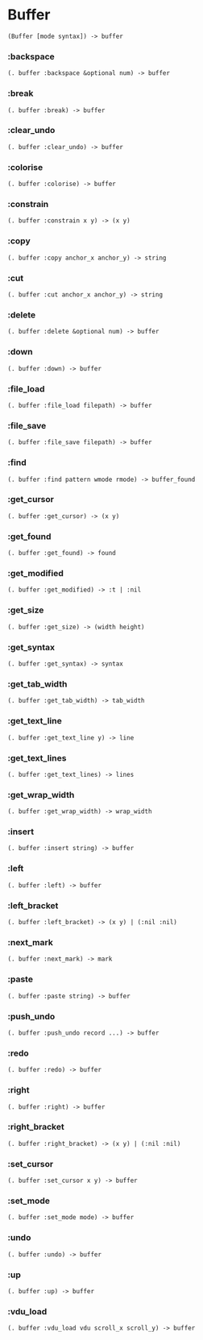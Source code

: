 # Buffer

```code
(Buffer [mode syntax]) -> buffer
```

### :backspace

```code
(. buffer :backspace &optional num) -> buffer
```

### :break

```code
(. buffer :break) -> buffer
```

### :clear_undo

```code
(. buffer :clear_undo) -> buffer
```

### :colorise

```code
(. buffer :colorise) -> buffer
```

### :constrain

```code
(. buffer :constrain x y) -> (x y)
```

### :copy

```code
(. buffer :copy anchor_x anchor_y) -> string
```

### :cut

```code
(. buffer :cut anchor_x anchor_y) -> string
```

### :delete

```code
(. buffer :delete &optional num) -> buffer
```

### :down

```code
(. buffer :down) -> buffer
```

### :file_load

```code
(. buffer :file_load filepath) -> buffer
```

### :file_save

```code
(. buffer :file_save filepath) -> buffer
```

### :find

```code
(. buffer :find pattern wmode rmode) -> buffer_found
```

### :get_cursor

```code
(. buffer :get_cursor) -> (x y)
```

### :get_found

```code
(. buffer :get_found) -> found
```

### :get_modified

```code
(. buffer :get_modified) -> :t | :nil
```

### :get_size

```code
(. buffer :get_size) -> (width height)
```

### :get_syntax

```code
(. buffer :get_syntax) -> syntax
```

### :get_tab_width

```code
(. buffer :get_tab_width) -> tab_width
```

### :get_text_line

```code
(. buffer :get_text_line y) -> line
```

### :get_text_lines

```code
(. buffer :get_text_lines) -> lines
```

### :get_wrap_width

```code
(. buffer :get_wrap_width) -> wrap_width
```

### :insert

```code
(. buffer :insert string) -> buffer
```

### :left

```code
(. buffer :left) -> buffer
```

### :left_bracket

```code
(. buffer :left_bracket) -> (x y) | (:nil :nil)
```

### :next_mark

```code
(. buffer :next_mark) -> mark
```

### :paste

```code
(. buffer :paste string) -> buffer
```

### :push_undo

```code
(. buffer :push_undo record ...) -> buffer
```

### :redo

```code
(. buffer :redo) -> buffer
```

### :right

```code
(. buffer :right) -> buffer
```

### :right_bracket

```code
(. buffer :right_bracket) -> (x y) | (:nil :nil)
```

### :set_cursor

```code
(. buffer :set_cursor x y) -> buffer
```

### :set_mode

```code
(. buffer :set_mode mode) -> buffer
```

### :undo

```code
(. buffer :undo) -> buffer
```

### :up

```code
(. buffer :up) -> buffer
```

### :vdu_load

```code
(. buffer :vdu_load vdu scroll_x scroll_y) -> buffer
```

